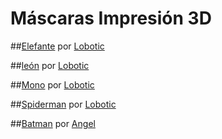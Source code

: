 # Máscaras Impresión 3D

##[Elefante](https://www.thingiverse.com/thing:2722321) por [Lobotic ](https://twitter.com/lobotic)

##[león](https://www.thingiverse.com/thing:2731368)  por [Lobotic ](https://twitter.com/lobotic)


##[Mono](https://www.thingiverse.com/thing:2735957)   por [Lobotic ](https://twitter.com/lobotic)

##[Spiderman](https://www.thingiverse.com/thing:2949962)  por [Lobotic ](https://twitter.com/lobotic)

##[Batman](https://www.thingiverse.com/thing:2966283) por [Angel](https://twitter.com/anlobarri)